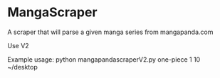 MangaScraper
============

A scraper that will parse a given manga series from mangapanda.com

Use V2

Example usage:
python mangapandascraperV2.py one-piece 1 10 ~/desktop


